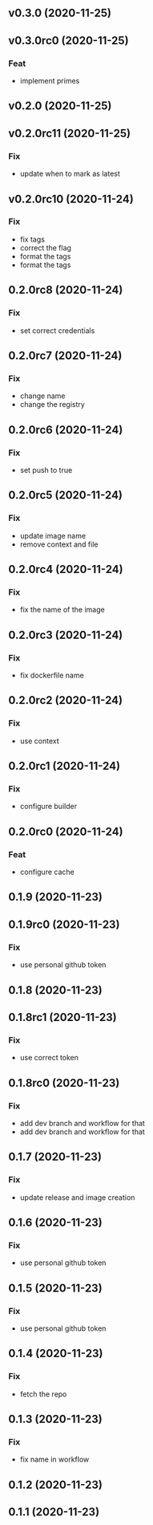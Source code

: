 ## v0.3.0 (2020-11-25)

## v0.3.0rc0 (2020-11-25)

### Feat

- implement primes

## v0.2.0 (2020-11-25)

## v0.2.0rc11 (2020-11-25)

### Fix

- update when to mark as latest

## v0.2.0rc10 (2020-11-24)

### Fix

- fix tags
- correct the flag
- format the tags
- format the tags

## 0.2.0rc8 (2020-11-24)

### Fix

- set correct credentials

## 0.2.0rc7 (2020-11-24)

### Fix

- change name
- change the registry

## 0.2.0rc6 (2020-11-24)

### Fix

- set push to true

## 0.2.0rc5 (2020-11-24)

### Fix

- update image name
- remove context and file

## 0.2.0rc4 (2020-11-24)

### Fix

- fix the name of the image

## 0.2.0rc3 (2020-11-24)

### Fix

- fix dockerfile name

## 0.2.0rc2 (2020-11-24)

### Fix

- use context

## 0.2.0rc1 (2020-11-24)

### Fix

- configure builder

## 0.2.0rc0 (2020-11-24)

### Feat

- configure cache

## 0.1.9 (2020-11-23)

## 0.1.9rc0 (2020-11-23)

### Fix

- use personal github token

## 0.1.8 (2020-11-23)

## 0.1.8rc1 (2020-11-23)

### Fix

- use correct token

## 0.1.8rc0 (2020-11-23)

### Fix

- add dev branch and workflow for that
- add dev branch and workflow for that

## 0.1.7 (2020-11-23)

### Fix

- update release and image creation

## 0.1.6 (2020-11-23)

### Fix

- use personal github token

## 0.1.5 (2020-11-23)

### Fix

- use personal github token

## 0.1.4 (2020-11-23)

### Fix

- fetch the repo

## 0.1.3 (2020-11-23)

### Fix

- fix name in workflow

## 0.1.2 (2020-11-23)

## 0.1.1 (2020-11-23)
